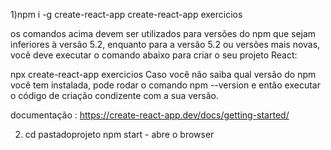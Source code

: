 1)npm i -g create-react-app
create-react-app exercicios

os comandos acima devem ser utilizados para versões do npm que sejam inferiores à versão 5.2, enquanto para a versão 5.2 ou versões mais novas, você deve executar o comando abaixo para criar o seu projeto React:

npx create-react-app exercicios
Caso você não saiba qual versão do npm você tem instalada, pode rodar o comando npm --version e então executar o código de criação condizente com a sua versão.

documentação : https://create-react-app.dev/docs/getting-started/

2) cd pastadoprojeto
npm start - abre o browser